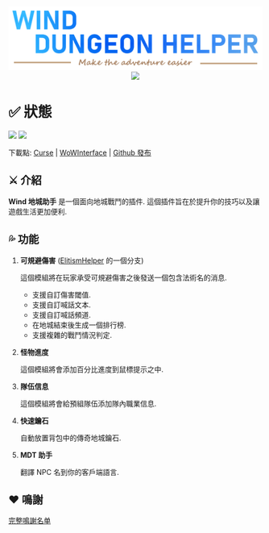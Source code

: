 <div align="center">
<img src="Title.png"/><br>
<img src="https://img.shields.io/badge/版本-1.5.8-green.svg?longCache=true&style=for-the-badge"/>
</div>

# ✅ 狀態
![](https://img.shields.io/github/workflow/status/fang2hou/WindDungeonHelper/publish_stable) [![](https://img.shields.io/badge/Wind%20Plugins-加入-grey.svg?longCache=true&color=7289DA&logo=discord)](https://discord.gg/wvV5rQy)

下載點: [Curse](https://www.curseforge.com/wow/addons/wind-dungeon-helper) | [WoWInterface](https://www.wowinterface.com/downloads/info25532-WindDungeonHelper.html) | [Github 發布](https://github.com/fang2hou/WindDungeonHelper/releases)

## ⚔️ 介紹
**Wind 地城助手** 是一個面向地城戰鬥的插件.
這個插件旨在於提升你的技巧以及讓遊戲生活更加便利.

## 💦 功能
1. **可規避傷害** ([ElitismHelper](https://wow.curseforge.com/projects/elitismhelper) 的一個分支)

    這個模組將在玩家承受可規避傷害之後發送一個包含法術名的消息.
    - 支援自訂傷害閾值.
    - 支援自訂喊話文本.
    - 支援自訂喊話頻道.
    - 在地城結束後生成一個排行榜.
    - 支援複雜的戰鬥情況判定.

2. **怪物進度**

    這個模組將會添加百分比進度到鼠標提示之中.

3. **隊伍信息**

    這個模組將會給預組隊伍添加隊內職業信息.

4. **快速鑰石**

    自動放置背包中的傳奇地城鑰石.

5. **MDT 助手**

    翻譯 NPC 名到你的客戶端語言.

## ❤️ 鳴謝
[完整鳴謝名单](CREDITS.md)